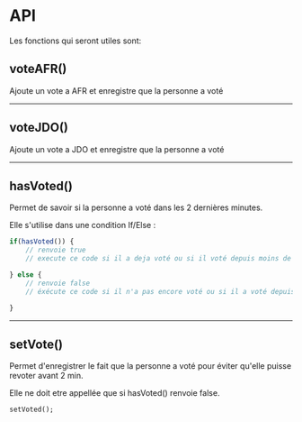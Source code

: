 # API

Les fonctions qui seront utiles sont:

## voteAFR\(\)

Ajoute un vote a AFR et enregistre que la personne a voté

---

## voteJDO\(\)

Ajoute un vote a JDO et enregistre que la personne a voté

---

## hasVoted\(\)

Permet de savoir si la personne a voté dans les 2 dernières minutes.

Elle s'utilise dans une condition If/Else :

```javascript
if(hasVoted()) {
    // renvoie true
    // execute ce code si il a deja voté ou si il voté depuis moins de 2 minutes.

} else {
    // renvoie false
    // éxécute ce code si il n'a pas encore voté ou si il a voté depuis plus de 2 minutes.

}
```

---

## setVote\(\)

Permet d'enregistrer le fait que la personne a voté pour éviter qu'elle puisse revoter avant 2 min.

Elle ne doit etre appellée que si hasVoted\(\) renvoie false.

```
setVoted();
```



